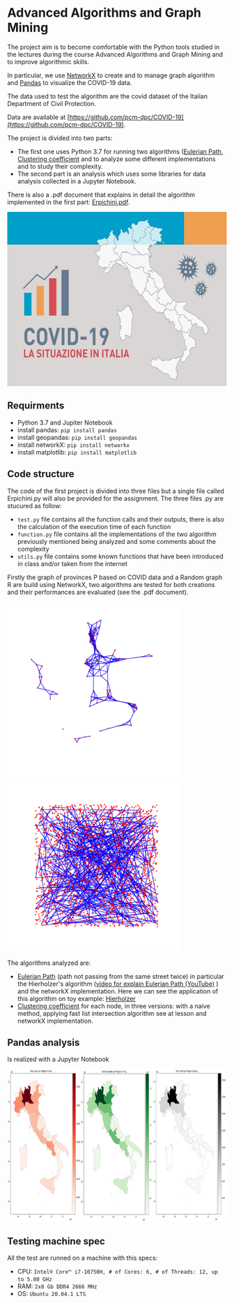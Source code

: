 # Advanced Algorithms and Graph Mining

The project aim is to become comfortable with the Python tools studied in the lectures during the course Advanced Algorithms and Graph Mining and to improve algorithmic skills.

In particular, we use [NetworkX](https://networkx.github.io/) to create and to manage graph algorithm and [Pandas](https://pandas.pydata.org/docs/) to visualize the COVID-19 data.

The data used to test the algorithm are the covid dataset of the Italian Department of Civil Protection. 

Data are available at [https://github.com/pcm-dpc/COVID-19](https://github.com/pcm-dpc/COVID-19).

The project is divided into two parts:
+ The first one uses Python 3.7 for running two algorithms ([Eulerian Path](https://en.wikipedia.org/wiki/Eulerian_path), [Clustering coefficient](https://it.wikipedia.org/wiki/Coefficiente_di_clustering) and to analyze some different implementations and to study their complexity.  
+ The second part is an analysis which uses some libraries for data analysis collected in a Jupyter Notebook.

There is also a .pdf document that explains in detail the algorithm implemented in the first part: [Erpichini.pdf](https://github.com/iacopoerpichini/AAGM/blob/master/Erpichini.pdf).

<img src="https://github.com/iacopoerpichini/AAGM/blob/master/img/italia.jpg" height="400" width="600">

## Requirments

+ Python 3.7 and Jupiter Notebook
+ install pandas: `pip install pandas`
+ install geopandas: `pip install geopandas`
+ install networkX: `pip install networkx`
+ install matplotlib: `pip install matplotlib`

## Code structure

The code of the first project is divided into three files but a single file called Erpichini.py will also be provided for the assignment.
The three files .py are stucured as follow:
+ `test.py` file contains all the function calls and their outputs, there is also the calculation of the execution time of each function
+ `function.py` file contains all the implementations of the two algorithm previously mentioned being analyzed and some comments about the complexity
+ `utils.py` file contains some known functions that have been introduced in class and/or taken from the internet

Firstly the graph of provinces P based on COVID data and a Random graph R are build using NetworkX,  two algorithms are tested for both creations and their performances are evaluated (see the .pdf document). 

<img src="https://github.com/iacopoerpichini/AAGM/blob/master/img/graph_P.png" height="400" width="400"> <img src="https://github.com/iacopoerpichini/AAGM/blob/master/img/graph_R.png" height="400" width="400">

The algorithms analyzed are:
+ [Eulerian Path](https://en.wikipedia.org/wiki/Eulerian_path) (path not passing from the same street twice) in particular the Hierholzer's algorithm ([video for explain Eulerian Path (YouTube)](https://www.youtube.com/watch?v=8MpoO2zA2l4) ) and the networkX implementation.
  Here we can see the application of this algorithm on toy example: [Hierholzer](https://www-m9.ma.tum.de/graph-algorithms/hierholzer/index_en.html#:~:text=The%20basic%20idea%20of%20Hierholzer's,first%20circle%20in%20the%20graph)
+ [Clustering coefficient](https://it.wikipedia.org/wiki/Coefficiente_di_clustering) for each node, in three versions: with a naive method, applying fast list intersection algorithm see at lesson and networkX implementation.


## Pandas analysis
Is realized with a Jupyter Notebook

<img src="https://github.com/iacopoerpichini/AAGM/blob/master/img/heatmap.png" height="350" width="10000">

## Testing machine spec
All the test are runned on a machine with this specs:
+ CPU: `Intel® Core™ i7-10750H, # of Cores: 6, # of Threads: 12, up to 5.00 GHz`
+ RAM: `2x8 Gb DDR4 2666 MHz`
+ OS: `Ubuntu 20.04.1 LTS`

